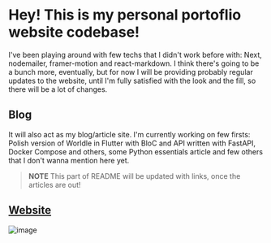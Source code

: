 # Hey! This is my personal portoflio website codebase!

I've been playing around with few techs that I didn't work before with: Next, nodemailer, framer-motion and react-markdown. I think there's going to be a bunch more, eventually, but for now I will be providing probably regular updates to the website, until I'm fully satisfied with the look and the fill, so there will be a lot of changes.

## Blog

It will also act as my blog/article site. I'm currently working on few firsts: Polish version of Worldle in Flutter with BloC and API written with FastAPI, Docker Compose and others, some Python essentials article and few others that I don't wanna mention here yet.

> **NOTE** This part of README will be updated with links, once the articles are out!

## [Website](dawid-ciechowski-portfolio.vercel.app)

![image](https://d38nxdbc3tr96r.cloudfront.net/cartoon_network.png)
